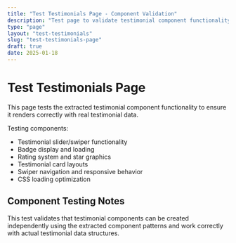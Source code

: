 ```yaml
---
title: "Test Testimonials Page - Component Validation"
description: "Test page to validate testimonial component functionality with real data"
type: "page"
layout: "test-testimonials"
slug: "test-testimonials-page"
draft: true
date: 2025-01-18
---
```


# Test Testimonials Page

This page tests the extracted testimonial component functionality to ensure it renders correctly with real testimonial data.

Testing components:
- Testimonial slider/swiper functionality
- Badge display and loading
- Rating system and star graphics
- Testimonial card layouts
- Swiper navigation and responsive behavior
- CSS loading optimization

## Component Testing Notes

This test validates that testimonial components can be created independently using the extracted component patterns and work correctly with actual testimonial data structures.